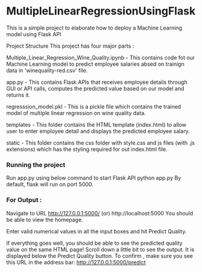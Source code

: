 # MultipleLinearRegressionUsingFlask
This is a simple project to elaborate how to deploy a Machine Learning model using Flask API

Project Structure
This project has four major parts :

Multiple_Linear_Regression_Wine_Quality.ipynb - 
This contains code fot our Machine Learning model to predict employee salaries absed on trainign data in 'winequality-red.csv' file.

app.py -
This contains Flask APIs that receives employee details through GUI or API calls, computes the predicted value based on our model and returns it.

regresssion_model.pkl -
This is a pickle file which contains the trained model of multiple linear regression on wine quality data.

templates - 
This folder contains the HTML template (index.html) to allow user to enter employee detail and displays the predicted employee salary.

static - 
This folder contains the css folder with style.css and js files (with .js extensions) which has the styling required for out index.html file.

### Running the project

Run app.py using below command to start Flask API
                python app.py
By default, flask will run on port 5000.

### For Output : 
Navigate to URL http://127.0.0.1:5000/ (or) http://localhost:5000
You should be able to view the homepage.

Enter valid numerical values in all the input boxes and hit Predict Quality.

If everything goes well, you should be able to see the predicted quality value on the same HTML page! 
Scroll down a little bit to see the output.
It is displayed below the Predict Quality button.
To confirm , make sure you see this URL in the address bar: http://127.0.0.1:5000/predict
